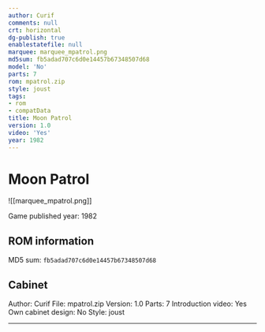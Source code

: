 ```yaml
---
author: Curif
comments: null
crt: horizontal
dg-publish: true
enablestatefile: null
marquee: marquee_mpatrol.png
md5sum: fb5adad707c6d0e14457b67348507d68
model: 'No'
parts: 7
rom: mpatrol.zip
style: joust
tags:
- rom
- compatData
title: Moon Patrol
version: 1.0
video: 'Yes'
year: 1982
---
```


# Moon Patrol

![[marquee_mpatrol.png]]

Game published year: 1982

## ROM information

MD5 sum: `fb5adad707c6d0e14457b67348507d68` 

## Cabinet

Author: Curif
File: mpatrol.zip
Version: 1.0
Parts: 7
Introduction video: Yes
Own cabinet design: No
Style: joust

---
